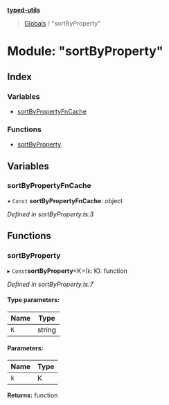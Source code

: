 **[typed-utils](../README.md)**

> [Globals](../globals.md) / "sortByProperty"

# Module: "sortByProperty"

## Index

### Variables

* [sortByPropertyFnCache](_sortbyproperty_.md#sortbypropertyfncache)

### Functions

* [sortByProperty](_sortbyproperty_.md#sortbyproperty)

## Variables

### sortByPropertyFnCache

• `Const` **sortByPropertyFnCache**: object

*Defined in sortByProperty.ts:3*

## Functions

### sortByProperty

▸ `Const`**sortByProperty**\<K>(`k`: K): function

*Defined in sortByProperty.ts:7*

#### Type parameters:

Name | Type |
------ | ------ |
`K` | string |

#### Parameters:

Name | Type |
------ | ------ |
`k` | K |

**Returns:** function

